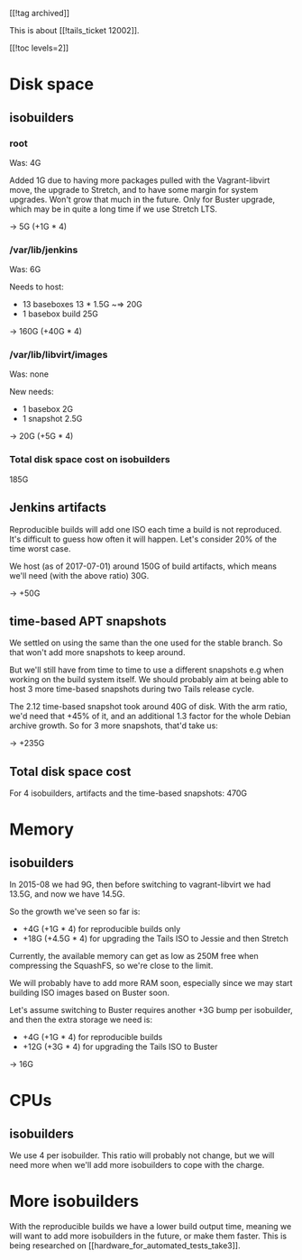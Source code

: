 [[!tag archived]]

This is about [[!tails_ticket 12002]].

[[!toc levels=2]]

# Disk space

## isobuilders

### root

Was: 4G

Added 1G due to having more packages pulled with the Vagrant-libvirt
move, the upgrade to Stretch, and to have some margin for system upgrades.
Won't grow that much in the future. Only for Buster upgrade, which may
be in quite a long time if we use Stretch LTS.

-> 5G (+1G * 4)

### /var/lib/jenkins

Was: 6G

Needs to host:

 * 13 baseboxes 13 * 1.5G ~=> 20G
 * 1 basebox build 25G

-> 160G (+40G * 4)

### /var/lib/libvirt/images

Was: none

New needs:

* 1 basebox 2G
* 1 snapshot  2.5G

-> 20G (+5G * 4)

### Total disk space cost on isobuilders

185G

## Jenkins artifacts

Reproducible builds will add one ISO each time a build is not
reproduced. It's difficult to guess how often it will happen. Let's
consider 20% of the time worst case.

We host (as of 2017-07-01) around 150G of build artifacts, which means
we'll need (with the above ratio) 30G.

-> +50G

## time-based APT snapshots

We settled on using the same than the one used for the stable branch. So
that won't add more snapshots to keep around.

But we'll still have from time to time to use a different snapshots e.g
when working on the build system itself. We should probably aim at being
able to host 3 more time-based snapshots during two Tails release cycle.

The 2.12 time-based snapshot took around 40G of disk. With the arm ratio,
we'd need that +45% of it, and an additional 1.3 factor for the whole
Debian archive growth. So for 3 more snapshots, that'd take us:

-> +235G

## Total disk space cost

For 4 isobuilders, artifacts and the time-based snapshots: 470G

# Memory

## isobuilders

In 2015-08 we had 9G, then before switching to vagrant-libvirt we had
13.5G, and now we have 14.5G.

So the growth we've seen so far is:

 * +4G (+1G * 4) for reproducible builds only
 * +18G (+4.5G * 4) for upgrading the Tails ISO to Jessie and then Stretch

Currently, the available memory can get as low as 250M free when
compressing the SquashFS, so we're close to the limit.

We will probably have to add more RAM soon, especially since we may
start building ISO images based on Buster soon.

Let's assume switching to Buster requires another +3G bump per
isobuilder, and then the extra storage we need is:

 * +4G (+1G * 4) for reproducible builds
 * +12G (+3G * 4) for upgrading the Tails ISO to Buster

-> 16G

# CPUs

## isobuilders

We use 4 per isobuilder. This ratio will probably not change, but we
will need more when we'll add more isobuilders to cope with the charge.

# More isobuilders

With the reproducible builds we have a lower build output time,
meaning we will want to add more isobuilders in the future, or make
them faster. This is being researched on
[[hardware_for_automated_tests_take3]].
